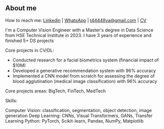## About me

How to reach me: [Linkedin](https://www.linkedin.com/in/anyaa-podshi/) | [WhatsApp](https://wa.me/351920383795) | t44448ya@gmail.com |
 [CV](https://drive.google.com/file/d/1uyaxWsD-X1zoHCufzefAtUUCvaRU2PaY/view?usp=sharing) 

I'm a Computer Vision Engineer with a Master's degree in Data Science from HSE Technical Institute in 2023. I have 3 years of experience and finished 5+ DS projects

Core projects in CV/DL:

* Conducted research for a facial biometrics system (financial impact of $10M)
* Developed a generative recommendation system with 96% accuracy
* Implemented a CNN model from scratch for assessing the degree of blood agglutination (medical image classification) with 96% accuracy

Core projects areas: BigTech, FinTech, MedTech

Skills:

Computer Vision: classification, segmentation, object detection, image generation
Deep Learning: CNNs, Visual Transformers, GANs, Transfer Learning
Python: PyTorch, Scikit-learn, Pandas, NumPy, Matplotlib


